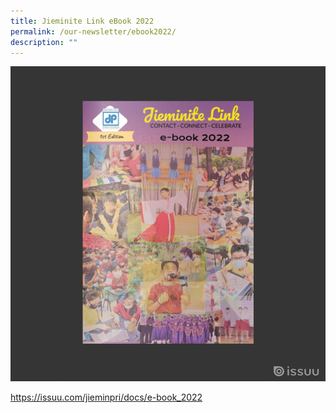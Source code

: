 ```yaml
---
title: Jieminite Link eBook 2022
permalink: /our-newsletter/ebook2022/
description: ""
---
```

![ebook 2022 preview](/images/Jieminite%20Link/Jieminite%20Link%202022%20ebook.gif)

https://issuu.com/jieminpri/docs/e-book_2022